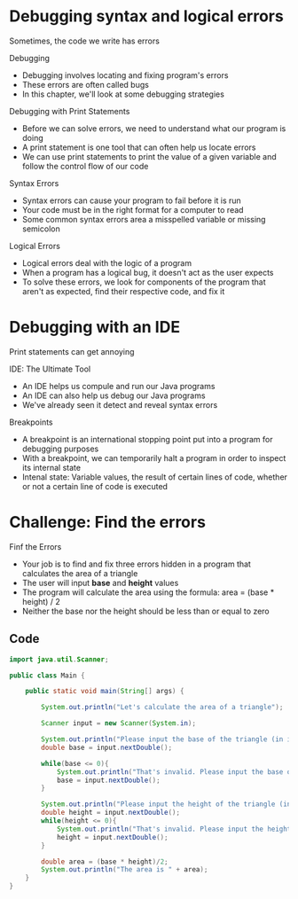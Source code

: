 # Debugging syntax and logical errors

Sometimes, the code we write has errors

Debugging

- Debugging involves locating and fixing program's errors
- These errors are often called bugs
- In this chapter, we'll look at some debugging strategies

Debugging with Print Statements

- Before we can solve errors, we need to understand what our program is doing
- A print statement is one tool that can often help us locate errors
- We can use print statements to print the value of a given variable and follow the control flow of our code

Syntax Errors

- Syntax errors can cause your program to fail before it is run 
- Your code must be in the right format for a computer to read
- Some common syntax errors area a misspelled variable or missing semicolon

Logical Errors

- Logical errors deal with the logic of a program
- When a program has a logical bug, it doesn't act as the user expects
- To solve these errors, we look for components of the program that aren't as expected, find their respective code, and fix it

# Debugging with an IDE

Print statements can get annoying

IDE: The Ultimate Tool
- An IDE helps us compule and run our Java programs
- An IDE can also help us debug our Java programs
- We've already seen it detect and reveal syntax errors

Breakpoints
- A breakpoint is an international stopping point put into a program for debugging purposes
- With a breakpoint, we can temporarily halt a program in order to inspect its internal state
- Intenal state: Variable values, the result of certain lines of code, whether or not a certain line of code is executed

# Challenge: Find the errors

Finf the Errors

- Your job is to find and fix three errors hidden in a program that calculates the area of a triangle
- The user will input **base** and **height** values
- The program will calculate the area using the formula: area = (base * height) / 2
- Neither the base nor the height should be less than or equal to zero

## Code

```java
import java.util.Scanner;

public class Main {

    public static void main(String[] args) {

        System.out.println("Let's calculate the area of a triangle");

        Scanner input = new Scanner(System.in);

        System.out.println("Please input the base of the triangle (in inches).");
        double base = input.nextDouble();

        while(base <= 0){
            System.out.println("That's invalid. Please input the base of the triangle (in inches).");
            base = input.nextDouble();
        }

        System.out.println("Please input the height of the triangle (in inches).");
        double height = input.nextDouble();
        while(height <= 0){
            System.out.println("That's invalid. Please input the height of the triangle (in inches).");
            height = input.nextDouble();
        }

        double area = (base * height)/2;
        System.out.println("The area is " + area);
    }
}
```
